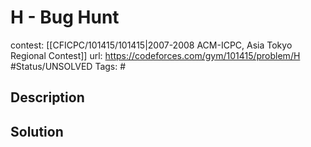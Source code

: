 # H - Bug Hunt

contest: [[CFICPC/101415/101415|2007-2008 ACM-ICPC, Asia Tokyo Regional Contest]]
url: https://codeforces.com/gym/101415/problem/H
#Status/UNSOLVED
Tags: #

## Description

## Solution

